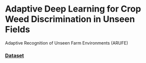 # Adaptive Deep Learning for Crop Weed Discrimination in Unseen Fields
 Adaptive Recognition of Unseen Farm Environments (ARUFE)
 ### [Dataset](https://o365jbnu-my.sharepoint.com/:u:/g/personal/talha_student_jbnu_ac_kr/Ea6glRYPyX9LjlLhLQVyt2QBT5NdI4JxzRgz4Q71T5I0Dg?e=wsdpMl)
